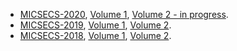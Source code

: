 
- [MICSECS-2020](http://2020.micsecs.org), [Volume 1](http://ceur-ws.org/Vol-2893/), [Volume 2 - in progress]().
- [MICSECS-2019](http://2019.micsecs.org), [Volume 1](http://ceur-ws.org/Vol-2590/), [Volume 2](https://disk.yandex.ru/i/oxgngpMBn1LgUw).
- [MICSECS-2018](http://micsecs.org/micsecs2018.html), [Volume 1](http://ceur-ws.org/Vol-2344/), [Volume 2](https://micsecs.org/media/MICSECS_RUS_2018.pdf/).


